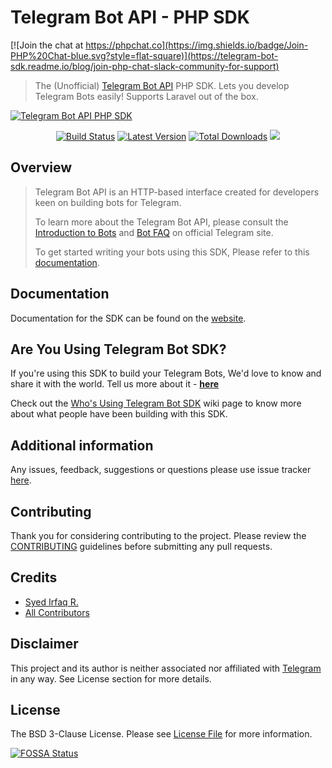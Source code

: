 Telegram Bot API - PHP SDK
==========================
[![Join the chat at https://phpchat.co](https://img.shields.io/badge/Join-PHP%20Chat-blue.svg?style=flat-square)](https://telegram-bot-sdk.readme.io/blog/join-php-chat-slack-community-for-support)

> The (Unofficial) [Telegram Bot API](https://core.telegram.org/bots) PHP SDK. Lets you develop Telegram Bots easily! Supports Laravel out of the box.

[![Telegram Bot API PHP SDK](https://cloud.githubusercontent.com/assets/1915268/8475216/fe774802-20d3-11e5-9692-f54502716d64.png)][link-author]

<p align="center">
<a href="https://travis-ci.org/irazasyed/telegram-bot-sdk"><img src="https://img.shields.io/travis/irazasyed/telegram-bot-sdk.svg?style=flat-square" alt="Build Status"/></a>
<a href="https://github.com/irazasyed/telegram-bot-sdk/releases"><img src="https://img.shields.io/github/release/irazasyed/telegram-bot-sdk.svg?style=flat-square" alt="Latest Version"/></a>
<a href="https://packagist.org/packages/irazasyed/telegram-bot-sdk"><img src="https://img.shields.io/packagist/dt/irazasyed/telegram-bot-sdk.svg?style=flat-square" alt="Total Downloads"/></a>
<a href="https://app.fossa.io/projects/git%2Bgithub.com%2Firazasyed%2Ftelegram-bot-sdk?ref=badge_shield" alt="FOSSA Status"><img src="https://app.fossa.io/api/projects/git%2Bgithub.com%2Firazasyed%2Ftelegram-bot-sdk.svg?type=shield"/></a>
</p>

## Overview

> Telegram Bot API is an HTTP-based interface created for developers keen on building bots for Telegram.
> 
> To learn more about the Telegram Bot API, please consult the [Introduction to Bots](https://core.telegram.org/bots) and [Bot FAQ](https://core.telegram.org/bots/faq) on official Telegram site.
>
> To get started writing your bots using this SDK, Please refer to this [documentation][link-docs].

## Documentation

Documentation for the SDK can be found on the [website][link-docs].

## Are You Using Telegram Bot SDK?

If you're using this SDK to build your Telegram Bots, We'd love to know and share it with the world. Tell us more about it - **[here][link-sdk-users]**

Check out the [Who's Using Telegram Bot SDK][link-sdk-users] wiki page to know more about what people have been building with this SDK.

## Additional information

Any issues, feedback, suggestions or questions please use issue tracker [here][link-issues].

## Contributing

Thank you for considering contributing to the project. Please review the [CONTRIBUTING](https://telegram-bot-sdk.readme.io/docs/contributing) guidelines before submitting any pull requests.

## Credits

- [Syed Irfaq R.][link-author]
- [All Contributors][link-contributors]

## Disclaimer

This project and its author is neither associated nor affiliated with [Telegram](https://telegram.org/) in any way.
See License section for more details.

## License

The BSD 3-Clause License. Please see [License File][link-license] for more information.

[link-author]: https://github.com/irazasyed
[link-repo]: https://github.com/irazasyed/telegram-bot-sdk
[link-issues]: https://github.com/irazasyed/telegram-bot-sdk/issues
[link-contributors]: https://github.com/irazasyed/telegram-bot-sdk/contributors
[link-docs]: https://telegram-bot-sdk.readme.io/docs
[link-license]: https://github.com/irazasyed/telegram-bot-sdk/blob/master/LICENSE
[link-sdk-users]: https://github.com/irazasyed/telegram-bot-sdk/wiki/Who's-Using-Telegram-Bot-SDK%3F

[![FOSSA Status](https://app.fossa.io/api/projects/git%2Bgithub.com%2Firazasyed%2Ftelegram-bot-sdk.svg?type=large)](https://app.fossa.io/projects/git%2Bgithub.com%2Firazasyed%2Ftelegram-bot-sdk?ref=badge_large)
